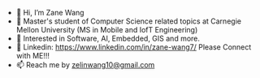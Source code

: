 - 👋 Hi, I’m Zane Wang
- 🌱 Master's student of Computer Science related topics at Carnegie Mellon University (MS in Mobile and IofT Engineering)
- 💞️ Interested in Software, AI, Embedded, GIS and more.
- 👔 Linkedin: https://www.linkedin.com/in/zane-wang7/ Please Connect with ME!!! 
- 📫 Reach me by zelinwang10@gmail.com  

<!---
Zelinewang/Zelinewang is a ✨ special ✨ repository because its `README.md` (this file) appears on your GitHub profile.
You can click the Preview link to take a look at your changes.
--->
